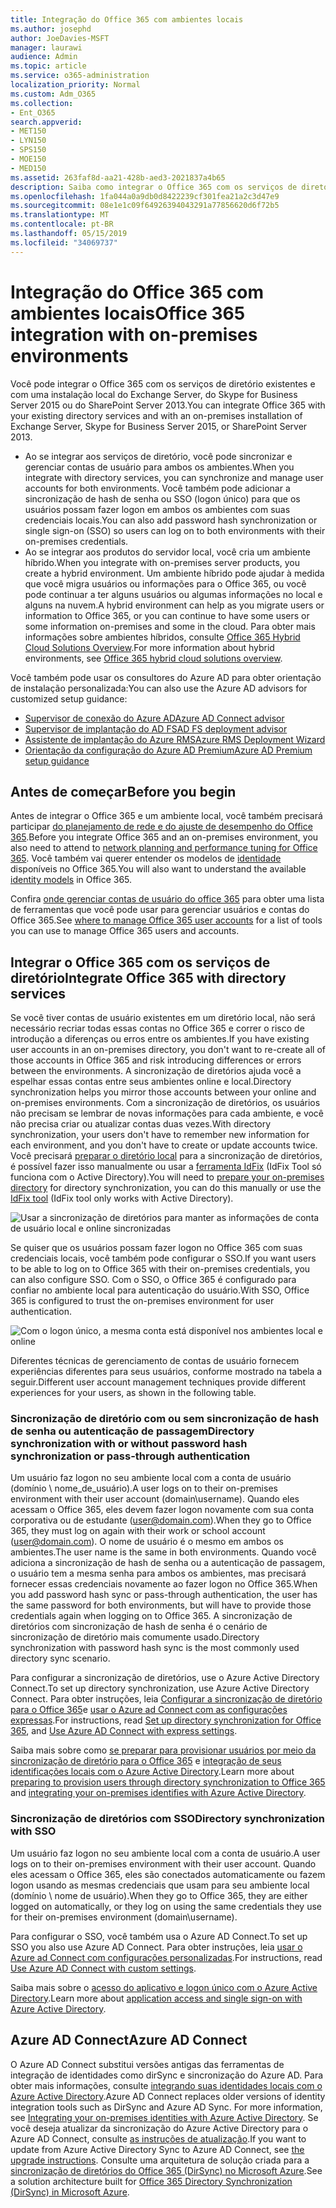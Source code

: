 ```yaml
---
title: Integração do Office 365 com ambientes locais
ms.author: josephd
author: JoeDavies-MSFT
manager: laurawi
audience: Admin
ms.topic: article
ms.service: o365-administration
localization_priority: Normal
ms.custom: Adm_O365
ms.collection:
- Ent_O365
search.appverid:
- MET150
- LYN150
- SPS150
- MOE150
- MED150
ms.assetid: 263faf8d-aa21-428b-aed3-2021837a4b65
description: Saiba como integrar o Office 365 com os serviços de diretório existentes.
ms.openlocfilehash: 1fa044a0a9db0d8422239cf301fea21a2c3d47e9
ms.sourcegitcommit: 08e1e1c09f64926394043291a77856620d6f72b5
ms.translationtype: MT
ms.contentlocale: pt-BR
ms.lasthandoff: 05/15/2019
ms.locfileid: "34069737"
---
```

# <a name="office-365-integration-with-on-premises-environments"></a><span data-ttu-id="6aac0-103">Integração do Office 365 com ambientes locais</span><span class="sxs-lookup"><span data-stu-id="6aac0-103">Office 365 integration with on-premises environments</span></span>

<span data-ttu-id="6aac0-104">Você pode integrar o Office 365 com os serviços de diretório existentes e com uma instalação local do Exchange Server, do Skype for Business Server 2015 ou do SharePoint Server 2013.</span><span class="sxs-lookup"><span data-stu-id="6aac0-104">You can integrate Office 365 with your existing directory services and with an on-premises installation of Exchange Server, Skype for Business Server 2015, or SharePoint Server 2013.</span></span>
  
 - <span data-ttu-id="6aac0-105">Ao se integrar aos serviços de diretório, você pode sincronizar e gerenciar contas de usuário para ambos os ambientes.</span><span class="sxs-lookup"><span data-stu-id="6aac0-105">When you integrate with directory services, you can synchronize and manage user accounts for both environments.</span></span> <span data-ttu-id="6aac0-106">Você também pode adicionar a sincronização de hash de senha ou SSO (logon único) para que os usuários possam fazer logon em ambos os ambientes com suas credenciais locais.</span><span class="sxs-lookup"><span data-stu-id="6aac0-106">You can also add password hash synchronization or single sign-on (SSO) so users can log on to both environments with their on-premises credentials.</span></span>
 - <span data-ttu-id="6aac0-107">Ao se integrar aos produtos do servidor local, você cria um ambiente híbrido.</span><span class="sxs-lookup"><span data-stu-id="6aac0-107">When you integrate with on-premises server products, you create a hybrid environment.</span></span> <span data-ttu-id="6aac0-108">Um ambiente híbrido pode ajudar à medida que você migra usuários ou informações para o Office 365, ou você pode continuar a ter alguns usuários ou algumas informações no local e alguns na nuvem.</span><span class="sxs-lookup"><span data-stu-id="6aac0-108">A hybrid environment can help as you migrate users or information to Office 365, or you can continue to have some users or some information on-premises and some in the cloud.</span></span> <span data-ttu-id="6aac0-109">Para obter mais informações sobre ambientes híbridos, consulte [Office 365 Hybrid Cloud Solutions Overview](https://support.office.com/article/59616fab-acdb-40e9-b414-cf0c965c80b7).</span><span class="sxs-lookup"><span data-stu-id="6aac0-109">For more information about hybrid environments, see [Office 365 hybrid cloud solutions overview](https://support.office.com/article/59616fab-acdb-40e9-b414-cf0c965c80b7).</span></span>

<span data-ttu-id="6aac0-110">Você também pode usar os consultores do Azure AD para obter orientação de instalação personalizada:</span><span class="sxs-lookup"><span data-stu-id="6aac0-110">You can also use the Azure AD advisors for customized setup guidance:</span></span>
- [<span data-ttu-id="6aac0-111">Supervisor de conexão do Azure AD</span><span class="sxs-lookup"><span data-stu-id="6aac0-111">Azure AD Connect advisor</span></span>](https://aka.ms/aadconnectpwsync)
- [<span data-ttu-id="6aac0-112">Supervisor de implantação do AD FS</span><span class="sxs-lookup"><span data-stu-id="6aac0-112">AD FS deployment advisor</span></span>](https://aka.ms/adfsguidance)
- [<span data-ttu-id="6aac0-113">Assistente de implantação do Azure RMS</span><span class="sxs-lookup"><span data-stu-id="6aac0-113">Azure RMS Deployment Wizard</span></span>](https://aka.ms/azuremsguidance)
- [<span data-ttu-id="6aac0-114">Orientação da configuração do Azure AD Premium</span><span class="sxs-lookup"><span data-stu-id="6aac0-114">Azure AD Premium setup guidance</span></span>](https://aka.ms/aadpguidance)
   
## <a name="before-you-begin"></a><span data-ttu-id="6aac0-115">Antes de começar</span><span class="sxs-lookup"><span data-stu-id="6aac0-115">Before you begin</span></span>
<span data-ttu-id="6aac0-116">Antes de integrar o Office 365 e um ambiente local, você também precisará participar [do planejamento de rede e do ajuste de desempenho do Office 365](network-planning-and-performance.md).</span><span class="sxs-lookup"><span data-stu-id="6aac0-116">Before you integrate Office 365 and an on-premises environment, you also need to attend to [network planning and performance tuning for Office 365](network-planning-and-performance.md).</span></span> <span data-ttu-id="6aac0-117">Você também vai querer entender os modelos de [identidade](about-office-365-identity.md) disponíveis no Office 365.</span><span class="sxs-lookup"><span data-stu-id="6aac0-117">You will also want to understand the available [identity models](about-office-365-identity.md) in Office 365.</span></span> 

<span data-ttu-id="6aac0-118">Confira [onde gerenciar contas de usuário do office 365](manage-office-365-accounts.md) para obter uma lista de ferramentas que você pode usar para gerenciar usuários e contas do Office 365.</span><span class="sxs-lookup"><span data-stu-id="6aac0-118">See [where to manage Office 365 user accounts](manage-office-365-accounts.md) for a list of tools you can use to manage Office 365 users and accounts.</span></span> 
  
## <a name="integrate-office-365-with-directory-services"></a><span data-ttu-id="6aac0-119">Integrar o Office 365 com os serviços de diretório</span><span class="sxs-lookup"><span data-stu-id="6aac0-119">Integrate Office 365 with directory services</span></span>
<span data-ttu-id="6aac0-120">Se você tiver contas de usuário existentes em um diretório local, não será necessário recriar todas essas contas no Office 365 e correr o risco de introdução a diferenças ou erros entre os ambientes.</span><span class="sxs-lookup"><span data-stu-id="6aac0-120">If you have existing user accounts in an on-premises directory, you don't want to re-create all of those accounts in Office 365 and risk introducing differences or errors between the environments.</span></span> <span data-ttu-id="6aac0-121">A sincronização de diretórios ajuda você a espelhar essas contas entre seus ambientes online e local.</span><span class="sxs-lookup"><span data-stu-id="6aac0-121">Directory synchronization helps you mirror those accounts between your online and on-premises environments.</span></span> <span data-ttu-id="6aac0-122">Com a sincronização de diretórios, os usuários não precisam se lembrar de novas informações para cada ambiente, e você não precisa criar ou atualizar contas duas vezes.</span><span class="sxs-lookup"><span data-stu-id="6aac0-122">With directory synchronization, your users don't have to remember new information for each environment, and you don't have to create or update accounts twice.</span></span> <span data-ttu-id="6aac0-123">Você precisará [preparar o diretório local](prepare-for-directory-synchronization.md) para a sincronização de diretórios, é possível fazer isso manualmente ou usar a [ferramenta IdFix](install-and-run-idfix.md) (IdFix Tool só funciona com o Active Directory).</span><span class="sxs-lookup"><span data-stu-id="6aac0-123">You will need to [prepare your on-premises directory](prepare-for-directory-synchronization.md) for directory synchronization, you can do this manually or use the [IdFix tool](install-and-run-idfix.md) (IdFix tool only works with Active Directory).</span></span> 
  
![Usar a sincronização de diretórios para manter as informações de conta de usuário local e online sincronizadas](media/a64af0d0-9be6-46b1-8727-277e683abf5e.png)
  
<span data-ttu-id="6aac0-125">Se quiser que os usuários possam fazer logon no Office 365 com suas credenciais locais, você também pode configurar o SSO.</span><span class="sxs-lookup"><span data-stu-id="6aac0-125">If you want users to be able to log on to Office 365 with their on-premises credentials, you can also configure SSO.</span></span> <span data-ttu-id="6aac0-126">Com o SSO, o Office 365 é configurado para confiar no ambiente local para autenticação do usuário.</span><span class="sxs-lookup"><span data-stu-id="6aac0-126">With SSO, Office 365 is configured to trust the on-premises environment for user authentication.</span></span>
  
![Com o logon único, a mesma conta está disponível nos ambientes local e online](media/d76235f2-8a53-405e-b8ef-dfa4cfc208b8.png)
  
<span data-ttu-id="6aac0-128">Diferentes técnicas de gerenciamento de contas de usuário fornecem experiências diferentes para seus usuários, conforme mostrado na tabela a seguir.</span><span class="sxs-lookup"><span data-stu-id="6aac0-128">Different user account management techniques provide different experiences for your users, as shown in the following table.</span></span>
 
### <a name="directory-synchronization-with-or-without-password-hash-synchronization-or-pass-through-authentication"></a><span data-ttu-id="6aac0-129">**Sincronização de diretório com ou sem sincronização de hash de senha ou autenticação de passagem**</span><span class="sxs-lookup"><span data-stu-id="6aac0-129">**Directory synchronization with or without password hash synchronization or pass-through authentication**</span></span>
<span data-ttu-id="6aac0-130">Um usuário faz logon no seu ambiente local com a conta de usuário (domínio \ nome_de_usuário).</span><span class="sxs-lookup"><span data-stu-id="6aac0-130">A user logs on to their on-premises environment with their user account (domain\username).</span></span> <span data-ttu-id="6aac0-131">Quando eles acessam o Office 365, eles devem fazer logon novamente com sua conta corporativa ou de estudante (user@domain.com).</span><span class="sxs-lookup"><span data-stu-id="6aac0-131">When they go to Office 365, they must log on again with their work or school account (user@domain.com).</span></span> <span data-ttu-id="6aac0-132">O nome de usuário é o mesmo em ambos os ambientes.</span><span class="sxs-lookup"><span data-stu-id="6aac0-132">The user name is the same in both environments.</span></span> <span data-ttu-id="6aac0-133">Quando você adiciona a sincronização de hash de senha ou a autenticação de passagem, o usuário tem a mesma senha para ambos os ambientes, mas precisará fornecer essas credenciais novamente ao fazer logon no Office 365.</span><span class="sxs-lookup"><span data-stu-id="6aac0-133">When you add password hash sync or pass-through authentication, the user has the same password for both environments, but will have to provide those credentials again when logging on to Office 365.</span></span> <span data-ttu-id="6aac0-134">A sincronização de diretórios com sincronização de hash de senha é o cenário de sincronização de diretório mais comumente usado.</span><span class="sxs-lookup"><span data-stu-id="6aac0-134">Directory synchronization with password hash sync is the most commonly used directory sync scenario.</span></span>

<span data-ttu-id="6aac0-135">Para configurar a sincronização de diretórios, use o Azure Active Directory Connect.</span><span class="sxs-lookup"><span data-stu-id="6aac0-135">To set up directory synchronization, use Azure Active Directory Connect.</span></span> <span data-ttu-id="6aac0-136">Para obter instruções, leia [Configurar a sincronização de diretório para o Office 365](set-up-directory-synchronization.md)e [usar o Azure ad Connect com as configurações expressas](https://go.microsoft.com/fwlink/p/?LinkId=698537).</span><span class="sxs-lookup"><span data-stu-id="6aac0-136">For instructions, read [Set up directory synchronization for Office 365](set-up-directory-synchronization.md), and [Use Azure AD Connect with express settings](https://go.microsoft.com/fwlink/p/?LinkId=698537).</span></span>

<span data-ttu-id="6aac0-137">Saiba mais sobre como [se preparar para provisionar usuários por meio da sincronização de diretório para o Office 365](prepare-for-directory-synchronization.md) e [integração de seus identificações locais com o Azure Active Directory](https://go.microsoft.com/fwlink/?LinkId=518101).</span><span class="sxs-lookup"><span data-stu-id="6aac0-137">Learn more about [preparing to provision users through directory synchronization to Office 365](prepare-for-directory-synchronization.md) and [integrating your on-premises identifies with Azure Active Directory](https://go.microsoft.com/fwlink/?LinkId=518101).</span></span>

### <a name="directory-synchronization-with-sso"></a><span data-ttu-id="6aac0-138">**Sincronização de diretórios com SSO**</span><span class="sxs-lookup"><span data-stu-id="6aac0-138">**Directory synchronization with SSO**</span></span>
<span data-ttu-id="6aac0-139">Um usuário faz logon no seu ambiente local com a conta de usuário.</span><span class="sxs-lookup"><span data-stu-id="6aac0-139">A user logs on to their on-premises environment with their user account.</span></span> <span data-ttu-id="6aac0-140">Quando eles acessam o Office 365, eles são conectados automaticamente ou fazem logon usando as mesmas credenciais que usam para seu ambiente local (domínio \ nome de usuário).</span><span class="sxs-lookup"><span data-stu-id="6aac0-140">When they go to Office 365, they are either logged on automatically, or they log on using the same credentials they use for their on-premises environment (domain\username).</span></span>

<span data-ttu-id="6aac0-141">Para configurar o SSO, você também usa o Azure AD Connect.</span><span class="sxs-lookup"><span data-stu-id="6aac0-141">To set up SSO you also use Azure AD Connect.</span></span> <span data-ttu-id="6aac0-142">Para obter instruções, leia [usar o Azure ad Connect com configurações personalizadas](https://go.microsoft.com/fwlink/p/?LinkID=698430).</span><span class="sxs-lookup"><span data-stu-id="6aac0-142">For instructions, read [Use Azure AD Connect with custom settings](https://go.microsoft.com/fwlink/p/?LinkID=698430).</span></span>

<span data-ttu-id="6aac0-143">Saiba mais sobre o [acesso do aplicativo e logon único com o Azure Active Directory](https://go.microsoft.com/fwlink/p/?LinkId=698604).</span><span class="sxs-lookup"><span data-stu-id="6aac0-143">Learn more about [application access and single sign-on with Azure Active Directory](https://go.microsoft.com/fwlink/p/?LinkId=698604).</span></span>

## <a name="azure-ad-connect"></a><span data-ttu-id="6aac0-144">Azure AD Connect</span><span class="sxs-lookup"><span data-stu-id="6aac0-144">Azure AD Connect</span></span>
<span data-ttu-id="6aac0-145">O Azure AD Connect substitui versões antigas das ferramentas de integração de identidades como dirSync e sincronização do Azure AD. Para obter mais informações, consulte [integrando suas identidades locais com o Azure Active Directory](https://go.microsoft.com/fwlink/p/?LinkId=527969).</span><span class="sxs-lookup"><span data-stu-id="6aac0-145">Azure AD Connect replaces older versions of identity integration tools such as DirSync and Azure AD Sync. For more information, see [Integrating your on-premises identities with Azure Active Directory](https://go.microsoft.com/fwlink/p/?LinkId=527969).</span></span> <span data-ttu-id="6aac0-146">Se você deseja atualizar da sincronização do Azure Active Directory para o Azure AD Connect, consulte [as instruções de atualização](https://go.microsoft.com/fwlink/p/?LinkId=733240).</span><span class="sxs-lookup"><span data-stu-id="6aac0-146">If you want to update from Azure Active Directory Sync to Azure AD Connect, see [the upgrade instructions](https://go.microsoft.com/fwlink/p/?LinkId=733240).</span></span> <span data-ttu-id="6aac0-147">Consulte uma arquitetura de solução criada para a [sincronização de diretórios do Office 365 (DirSync) no Microsoft Azure](https://go.microsoft.com/fwlink/?LinkId=517887).</span><span class="sxs-lookup"><span data-stu-id="6aac0-147">See a solution architecture built for [Office 365 Directory Synchronization (DirSync) in Microsoft Azure](https://go.microsoft.com/fwlink/?LinkId=517887).</span></span>
